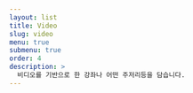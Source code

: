 ```yaml
---
layout: list
title: Video
slug: video
menu: true
submenu: true
order: 4
description: >
  비디오를 기반으로 한 강좌나 어떤 주저리등을 담습니다.
---
```

